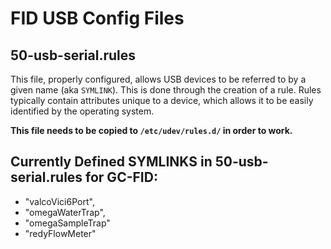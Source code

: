 # FID USB Config Files

## 50-usb-serial.rules
This file, properly configured, allows USB devices to be referred to by a given name (aka `SYMLINK`). This is done through the creation of a rule. Rules typically contain attributes unique to a device, which allows it to be easily identified by the operating system.

__This file needs to be copied to `/etc/udev/rules.d/` in order to work.__

## Currently Defined SYMLINKS in 50-usb-serial.rules for GC-FID:
* "valcoVici6Port",
* "omegaWaterTrap",
* "omegaSampleTrap"
* "redyFlowMeter"
